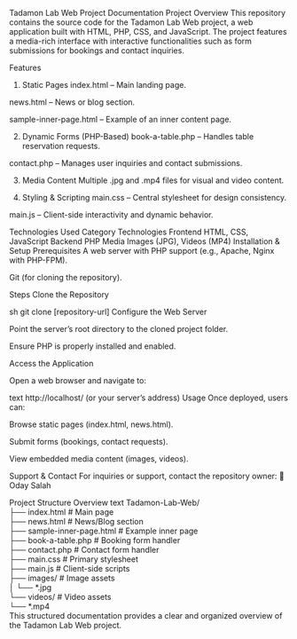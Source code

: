 Tadamon Lab Web Project Documentation
Project Overview
This repository contains the source code for the Tadamon Lab Web project, a web application built with HTML, PHP, CSS, and JavaScript. The project features a media-rich interface with interactive functionalities such as form submissions for bookings and contact inquiries.

Features
1. Static Pages
index.html – Main landing page.

news.html – News or blog section.

sample-inner-page.html – Example of an inner content page.

2. Dynamic Forms (PHP-Based)
book-a-table.php – Handles table reservation requests.

contact.php – Manages user inquiries and contact submissions.

3. Media Content
Multiple .jpg and .mp4 files for visual and video content.

4. Styling & Scripting
main.css – Central stylesheet for design consistency.

main.js – Client-side interactivity and dynamic behavior.

Technologies Used
Category	Technologies
Frontend	HTML, CSS, JavaScript
Backend	PHP
Media	Images (JPG), Videos (MP4)
Installation & Setup
Prerequisites
A web server with PHP support (e.g., Apache, Nginx with PHP-FPM).

Git (for cloning the repository).

Steps
Clone the Repository

sh
git clone [repository-url]
Configure the Web Server

Point the server’s root directory to the cloned project folder.

Ensure PHP is properly installed and enabled.

Access the Application

Open a web browser and navigate to:

text
http://localhost/ (or your server’s address)
Usage
Once deployed, users can:

Browse static pages (index.html, news.html).

Submit forms (bookings, contact requests).

View embedded media content (images, videos).

Support & Contact
For inquiries or support, contact the repository owner:
👤 Oday Salah

Project Structure Overview
text
Tadamon-Lab-Web/  
├── index.html               # Main page  
├── news.html                # News/Blog section  
├── sample-inner-page.html   # Example inner page  
├── book-a-table.php         # Booking form handler  
├── contact.php              # Contact form handler  
├── main.css                 # Primary stylesheet  
├── main.js                  # Client-side scripts  
├── images/                  # Image assets  
│   └── *.jpg  
└── videos/                  # Video assets  
    └── *.mp4  
This structured documentation provides a clear and organized overview of the Tadamon Lab Web project.